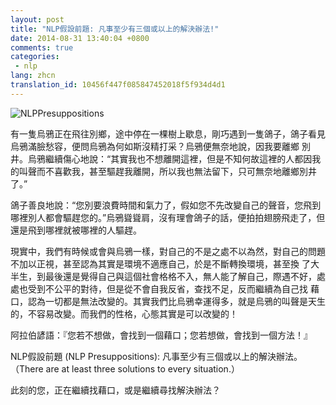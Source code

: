 ```yaml
---
layout: post
title: "NLP假設前題: 凡事至少有三個或以上的解決辦法!"
date: 2014-08-31 13:40:04 +0800
comments: true
categories:
 - nlp
lang: zhcn
translation_id: 10456f447f085847452018f5f934d4d1
---
```



![NLPPresuppositions](/assets/images/le/NLPsolutions.jpeg "NLPPresuppositions")





有一隻烏鴉正在飛往別鄉，途中停在一棵樹上歇息，剛巧遇到一隻鴿子，鴿子看見烏鴉滿臉愁容，便問烏鴉為何如斯沒精打采？烏鴉便無奈地說，因我要離鄉 別井。烏鴉繼續傷心地說：“其實我也不想離開這裡，但是不知何故這裡的人都因我的叫聲而不喜歡我，甚至驅趕我離開，所以我也無法留下，只可無奈地離鄉別井 了。”

鴿子善良地說：“您別要浪費時間和氣力了，假如您不先改變自己的聲音，您飛到哪裡別人都會驅趕您的。”烏鴉聳聳肩，沒有理會鴿子的話，便拍拍翅膀飛走了，但還是飛到哪裡就被哪裡的人驅趕。

現實中，我們有時候或會與烏鴉一樣，對自己的不是之處不以為然，對自己的問題不加以正視，甚至認為其實是環境不適應自己，於是不斷轉換環境，甚至換 了大半生，到最後還是覺得自己與這個社會格格不入，無人能了解自己，際遇不好，處處也受到不公平的對待，但是從不會自我反省，查找不足，反而繼續為自己找 藉口，認為一切都是無法改變的。其實我們比烏鴉幸運得多，就是烏鴉的叫聲是天生的，不容易改變。而我們的性格，心態其實是可以改變的！

阿拉伯諺語：『您若不想做，會找到一個藉口；您若想做，會找到一個方法！』

NLP假設前題 (NLP Presuppositions): 凡事至少有三個或以上的解決辦法。（There are at least three solutions to every situation.）

此刻的您，正在繼續找藉口，或是繼續尋找解決辦法？
